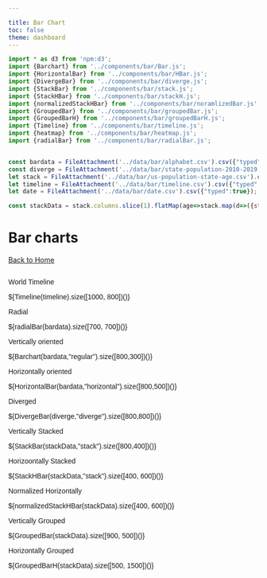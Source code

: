 ```yaml
---

title: Bar Chart
toc: false
theme: dashboard
---
```


```js
import * as d3 from 'npm:d3'; 
import {Barchart} from '../components/bar/Bar.js';
import {HorizontalBar} from '../components/bar/HBar.js';
import {DivergeBar} from '../components/bar/diverge.js';
import {StackBar} from '../components/bar/stack.js';
import {StackHBar} from '../components/bar/stackH.js';
import {normalizedStackHBar} from '../components/bar/noramlizedBar.js';
import {GroupedBar} from '../components/bar/groupedBar.js';
import {GroupedBarH} from '../components/bar/groupedBarH.js';
import {Timeline} from '../components/bar/timeline.js';
import {heatmap} from '../components/bar/heatmap.js';
import {radialBar} from '../components/bar/radialBar.js';

```

```js

const bardata = FileAttachment('../data/bar/alphabet.csv').csv({"typed":true});
const diverge = FileAttachment('../data/bar/state-population-2010-2019.tsv').tsv({"typed":true});
let stack = FileAttachment('../data/bar/us-population-state-age.csv').csv({"typed":true});
let timeline = FileAttachment('../data/bar/timeline.csv').csv({"typed":true});
let date = FileAttachment('../data/bar/date.csv').csv({"typed":true});

```

```js
const stackData = stack.columns.slice(1).flatMap(age=>stack.map(d=>({state:d.name,age,population:d[age]})))
```

# Bar charts
[Back to Home](/)
<div class="barcharts">
	<div class='card'>
		<p>World Timeline</p>
		${Timeline(timeline).size([1000, 800])()}
	</div>
	<div class='card'>
		<p>Radial</p>
		${radialBar(bardata).size([700, 700])()}
	</div>
	<div class='card'>
	<p>Vertically oriented</p>
		${Barchart(bardata,"regular").size([800,300])()}
	</div>
		<div class='card'>
			<p>Horizontally oriented</p>
		${HorizontalBar(bardata,"horizontal").size([800,500])()}
	</div>
	<div class='card'>
		<p>Diverged</p>
		${DivergeBar(diverge,"diverge").size([800,800])()}
	</div>
	<div class='card'>
		<p>Vertically Stacked</p>
		${StackBar(stackData,"stack").size([800,400])()}
	</div>
	<div class='card'>
		<p>Horizoontally Stacked </p>
		${StackHBar(stackData,"stack").size([400, 600])()}
	</div>
	<div class='card'>
		<p>Normalized Horizontally</p>
		${normalizedStackHBar(stackData).size([400, 600])()}
	</div>
	<div class='card'>
		<p>Vertically Grouped </p>
		${GroupedBar(stackData).size([900, 500])()}
	</div>
	<div class='card'>
		<p>Horizontally Grouped</p>
		${GroupedBarH(stackData).size([500, 1500])()}
	</div> 
</div>

<style>
		.barcharts{
			font-family: sans-serif;
			display: flex;
			flex-wrap: wrap;
			flex-direction: row;
		}
		.card{
			margin-right: 1em;
			height: fit-content;
		}
		svg{
			max-width: 100%;
		}
</style>